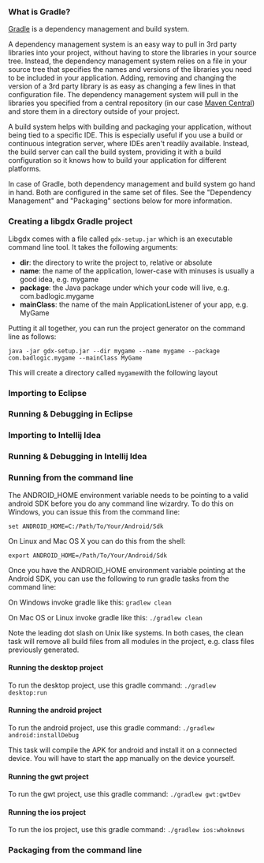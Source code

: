 ### What is Gradle?
[Gradle](http://www.gradle.org/) is a dependency management and build system. 

A dependency management system is an easy way to pull in 3rd party libraries into your project, without having to store the libraries in your source tree. Instead, the dependency management system relies on a file in your source tree that specifies the names and versions of the libraries you need to be included in your application. Adding, removing and changing the version of a 3rd party library is as easy as changing a few lines in that configuration file. The dependency management system will pull in the libraries you specified from a central repository (in our case [Maven Central](http://search.maven.org/)) and store them in a directory outside of your project.

A build system helps with building and packaging your application, without being tied to a specific IDE. This is especially useful if you use a build or continuous integration server, where IDEs aren't readily available. Instead, the build server can call the build system, providing it with a build configuration so it knows how to build your application for different platforms.

In case of Gradle, both dependency management and build system go hand in hand. Both are configured in the same set of files. See the "Dependency Management" and "Packaging" sections below for more information.

### Creating a libgdx Gradle project
Libgdx comes with a file called `gdx-setup.jar` which is an executable command line tool. It takes the following arguments:

* **dir**: the directory to write the project to, relative or absolute
* **name**: the name of the application, lower-case with minuses is usually a good idea, e.g. mygame
* **package**: the Java package under which your code will live, e.g. com.badlogic.mygame
* **mainClass**: the name of the main ApplicationListener of your app, e.g. MyGame

Putting it all together, you can run the project generator on the command line as follows:

`java -jar gdx-setup.jar --dir mygame --name mygame --package com.badlogic.mygame --mainClass MyGame`

This will create a directory called `mygame`with the following layout



### Importing to Eclipse

### Running & Debugging in Eclipse

### Importing to Intellij Idea

### Running & Debugging in Intellij Idea

### Running from the command line
The ANDROID_HOME environment variable needs to be pointing to a valid android SDK before you do any command line wizardry. To do this on Windows, you can issue this from the command line:

`set ANDROID_HOME=C:/Path/To/Your/Android/Sdk`

On Linux and Mac OS X you can do this from the shell:

`export ANDROID_HOME=/Path/To/Your/Android/Sdk`

Once you have the ANDROID_HOME environment variable pointing at the Android SDK, you can use the following to run gradle tasks from the command line:

On Windows invoke gradle like this:
`gradlew clean`

On Mac OS or Linux invoke gradle like this: 
`./gradlew clean`

Note the leading dot slash on Unix like systems. In both cases, the clean task will remove all build files from all modules in the project, e.g. class files previously generated.
#### Running the desktop project
To run the desktop project, use this gradle command:
`./gradlew desktop:run`
#### Running the android project
To run the android project, use this gradle command:
`./gradlew android:installDebug`

This task will compile the APK for android and install it on a connected device. You will have to start the app manually on the device yourself.
#### Running the gwt project
To run the gwt project, use this gradle command:
`./gradlew gwt:gwtDev`

#### Running the ios project
To run the ios project, use this gradle command:
`./gradlew ios:whoknows`


### Packaging from the command line
